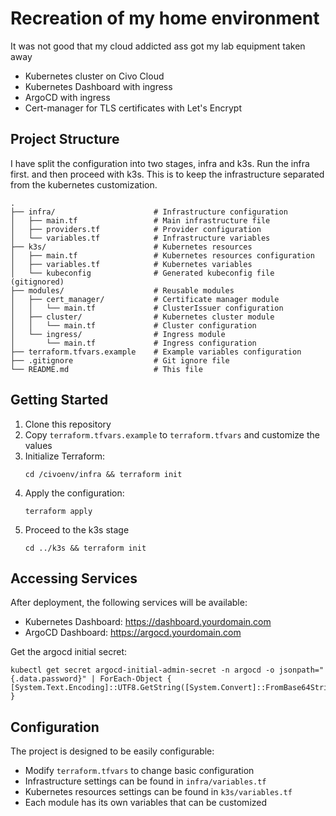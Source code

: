 # Recreation of my home environment

It was not good that my cloud addicted ass got my lab equipment taken away

- Kubernetes cluster on Civo Cloud
- Kubernetes Dashboard with ingress
- ArgoCD with ingress
- Cert-manager for TLS certificates with Let's Encrypt

## Project Structure

I have split the configuration into two stages, infra and k3s.
Run the infra first. and then proceed with k3s.
This is to keep the infrastructure separated from the kubernetes customization.

```
.
├── infra/                      # Infrastructure configuration
│   ├── main.tf                 # Main infrastructure file
│   ├── providers.tf            # Provider configuration
│   └── variables.tf            # Infrastructure variables
├── k3s/                        # Kubernetes resources
│   ├── main.tf                 # Kubernetes resources configuration
│   ├── variables.tf            # Kubernetes variables
│   └── kubeconfig              # Generated kubeconfig file (gitignored)
├── modules/                    # Reusable modules
│   ├── cert_manager/           # Certificate manager module
│   │   └── main.tf             # ClusterIssuer configuration
│   ├── cluster/                # Kubernetes cluster module
│   │   └── main.tf             # Cluster configuration
│   └── ingress/                # Ingress module
│       └── main.tf             # Ingress configuration
├── terraform.tfvars.example    # Example variables configuration
├── .gitignore                  # Git ignore file
└── README.md                   # This file
```

## Getting Started

1. Clone this repository
2. Copy `terraform.tfvars.example` to `terraform.tfvars` and customize the values
3. Initialize Terraform:
   ```
   cd /civoenv/infra && terraform init
   ```
4. Apply the configuration:
   ```
   terraform apply
   ```
5. Proceed to the k3s stage
   ```
   cd ../k3s && terraform init
   ```

## Accessing Services

After deployment, the following services will be available:

- Kubernetes Dashboard: https://dashboard.yourdomain.com
- ArgoCD Dashboard: https://argocd.yourdomain.com

Get the argocd initial secret: 
```
kubectl get secret argocd-initial-admin-secret -n argocd -o jsonpath="{.data.password}" | ForEach-Object { [System.Text.Encoding]::UTF8.GetString([System.Convert]::FromBase64String($_)) }
```

## Configuration

The project is designed to be easily configurable:

- Modify `terraform.tfvars` to change basic configuration
- Infrastructure settings can be found in `infra/variables.tf`
- Kubernetes resources settings can be found in `k3s/variables.tf`
- Each module has its own variables that can be customized

